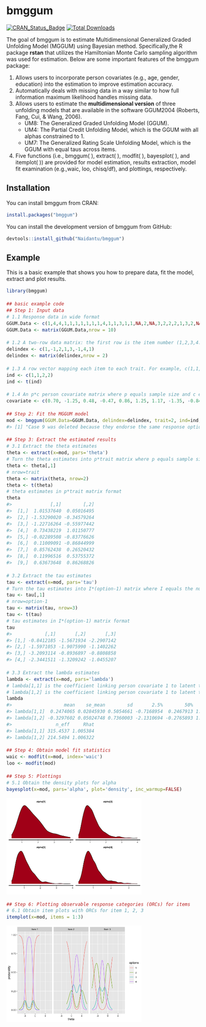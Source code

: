 
<!-- README.md is generated from README.Rmd. Please edit that file -->

# bmggum

<!-- badges: start -->

[![CRAN\_Status\_Badge](https://www.r-pkg.org/badges/version/bmggum)](https://cran.r-project.org/package=bmggum)
[![Total
Downloads](https://cranlogs.r-pkg.org/badges/grand-total/bmggum)](https://cranlogs.r-pkg.org/badges/grand-total/bmggum "Total downloads")
<!-- badges: end -->

The goal of bmggum is to estimate Multidimensional Generalized Graded
Unfolding Model (MGGUM) using Bayesian method. Specifically,the R
package **rstan** that utilizes the Hamiltonian Monte Carlo sampling
algorithm was used for estimation. Below are some important features of
the bmggum package:

1.  Allows users to incorporate person covariates (e.g., age, gender,
    education) into the estimation to improve estimation accuracy.
2.  Automatically deals with missing data in a way similar to how full
    information maximum likelihood handles missing data.
3.  Allows users to estimate the **multidimensional version** of three
    unfolding models that are available in the software GGUM2004
    (Roberts, Fang, Cui, & Wang, 2006).
    -   UM8: The Generalized Graded Unfolding Model (GGUM).
    -   UM4: The Partial Credit Unfolding Model, which is the GGUM with
        all alphas constrained to 1.
    -   UM7: The Generalized Rating Scale Unfolding Model, which is the
        GGUM with equal taus across items.
4.  Five functions (i.e., bmggum( ), extract( ), modfit( ), bayesplot(
    ), and itemplot( )) are provided for model estimation, results
    extraction, model fit examination (e.g.,waic, loo, chisq/df), and
    plottings, respectively.

## Installation

You can install bmggum from CRAN:

``` r
install.packages("bmggum")
```

You can install the development version of bmggum from GitHub:

``` r
devtools::install_github("Naidantu/bmggum")
```

## Example

This is a basic example that shows you how to prepare data, fit the
model, extract and plot results.

``` r
library(bmggum)

## basic example code
## Step 1: Input data
# 1.1 Response data in wide format
GGUM.Data <- c(1,4,4,1,1,1,1,1,1,1,4,1,1,3,1,1,NA,2,NA,3,2,2,2,1,3,2,NA,2,1,1,2,1,NA,NA,NA,1,3,NA,1,2)
GGUM.Data <- matrix(GGUM.Data,nrow = 10)

# 1.2 A two-row data matrix: the first row is the item number (1,2,3,4...); the second row indicates the signs of delta for each item (-1,0,1,...). For items that have negative deltas for sure, "-1" should be assigned; for items that have positive deltas, "1" should be assigned; for items whose deltas may be either positive or negative (e.g., intermediate items), "0" should assigned. We recommend at least two positive and two negative items per trait for better estimation.
delindex <- c(1,-1,2,1,3,-1,4,1)
delindex <- matrix(delindex,nrow = 2)

# 1.3 A row vector mapping each item to each trait. For example, c(1,1,1,2,2,2) means that the first 3 items belong to trait 1 and the last 3 items belong to trait 2.
ind <- c(1,1,2,2)
ind <- t(ind)

# 1.4 An p*c person covariate matrix where p equals sample size and c equals the number of covariates. The default is NULL, meaning no person covariate.
covariate <- c(0.70, -1.25, 0.48, -0.47, 0.86, 1.25, 1.17, -1.35, -0.84, -0.55)

## Step 2: Fit the MGGUM model
mod <- bmggum(GGUM.Data=GGUM.Data, delindex=delindex, trait=2, ind=ind, option=4, model="UM8", covariate=covariate)
#> [1] "Case 9 was deleted because they endorse the same response option across all items"

## Step 3: Extract the estimated results 
# 3.1 Extract the theta estimates 
theta <- extract(x=mod, pars='theta')
# Turn the theta estimates into p*trait matrix where p equals sample size and trait equals the number of latent traits
theta <- theta[,1]
# nrow=trait
theta <- matrix(theta, nrow=2)  
theta <- t(theta)
# theta estimates in p*trait matrix format
theta
#>              [,1]        [,2]
#>  [1,]  1.01537640  0.05016495
#>  [2,] -1.53290020 -0.34579264
#>  [3,] -1.22716264 -0.55977442
#>  [4,]  0.73438219  1.01150777
#>  [5,] -0.02289508 -0.83776626
#>  [6,]  0.11009091 -0.86844999
#>  [7,]  0.85762438  0.26520432
#>  [8,]  0.11996516  0.53755372
#>  [9,]  0.63673648  0.86268826

# 3.2 Extract the tau estimates 
tau <- extract(x=mod, pars='tau')
# Turn the tau estimates into I*(option-1) matrix where I equals the number of items and option equals the number of response options
tau <- tau[,1]
# nrow=option-1
tau <- matrix(tau, nrow=3)  
tau <- t(tau)
# tau estimates in I*(option-1) matrix format
tau
#>            [,1]       [,2]       [,3]
#> [1,] -0.8412185 -1.5671934 -2.2907142
#> [2,] -1.5971053 -1.9075990 -1.1402262
#> [3,] -3.2093114 -0.8936897 -0.8808858
#> [4,] -2.3441511 -1.3209242 -1.0455207

# 3.3 Extract the lambda estimates 
lambda <- extract(x=mod, pars='lambda')
# lambda[1,1] is the coefficient linking person covariate 1 to latent trait 1
# lambda[1,2] is the coefficient linking person covariate 1 to latent trait 2
lambda
#>                   mean    se_mean        sd       2.5%        50%    97.5%
#> lambda[1,1]  0.2474065 0.02845930 0.5054661 -0.7168954  0.2467913 1.265200
#> lambda[1,2] -0.3297602 0.05024748 0.7360003 -2.1310694 -0.2765893 1.003908
#>                n_eff     Rhat
#> lambda[1,1] 315.4537 1.005384
#> lambda[1,2] 214.5494 1.006322

## Step 4: Obtain model fit statistics 
waic <- modfit(x=mod, index='waic')
loo <- modfit(mod)

## Step 5: Plottings
# 5.1 Obtain the density plots for alpha
bayesplot(x=mod, pars='alpha', plot='density', inc_warmup=FALSE)
```

<img src="man/figures/README-example-1.png" width="70%" />

``` r
## Step 6: Plotting observable response categories (ORCs) for items
# 6.1 Obtain item plots with ORCs for item 1, 2, 3
itemplot(x=mod, items = 1:3)
```

<img src="man/figures/README-example-2.png" width="70%" />
